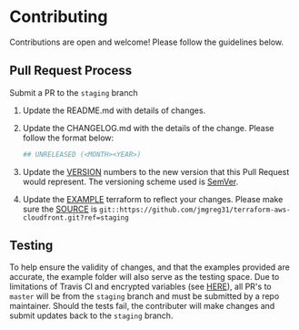 # Contributing

Contributions are open and welcome!  Please follow the guidelines below.

## Pull Request Process

Submit a PR to the `staging` branch

1. Update the README.md with details of changes.
2. Update the CHANGELOG.md with the details of the change.  Please follow the format below:

    ```sh
    ## UNRELEASED (<MONTH><YEAR>)
    ```

3. Update the [VERSION](https://github.com/jmgreg31/terraform-aws-cloudfront/blob/master/VERSION) numbers to the new version that this Pull Request would represent. The versioning scheme used is [SemVer](http://semver.org/).
4. Update the [EXAMPLE](https://github.com/jmgreg31/terraform-aws-cloudfront/blob/master/example) terraform to reflect your changes.  Please make sure the [SOURCE](https://github.com/jmgreg31/terraform-aws-cloudfront/blob/master/example/main.tf#L142) is `git::https://github.com/jmgreg31/terraform-aws-cloudfront.git?ref=staging`

## Testing

To help ensure the validity of changes, and that the examples provided are accurate, the example folder will also serve as the testing space.  Due to limitations of Travis CI and encrypted variables (see [HERE](https://docs.travis-ci.com/user/pull-requests/#pull-requests-and-security-restrictions)), all PR's to `master` will be from the `staging` branch and must be submitted by a repo maintainer.  Should the tests fail, the contributer will make changes and submit updates back to the `staging` branch.
